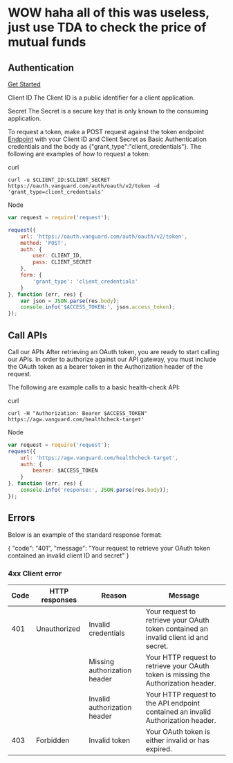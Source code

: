 # WOW haha all of this was useless, just use TDA to check the price of mutual funds
## Authentication
[Get Started](https://developer.vanguard.com/get-started)

Client ID
The Client ID is a public identifier for a client application.

Secret
The Secret is a secure key that is only known to the consuming application.

To request a token, make a POST request against the token endpoint [Endpoint](https://oauth.vanguard.com/auth/oauth/v2/token) with your Client ID and Client Secret as Basic Authentication credentials and the body as {"grant_type":"client_credentials"}. The following are examples of how to request a token:

curl
```curl
curl -u $CLIENT_ID:$CLIENT_SECRET https://oauth.vanguard.com/auth/oauth/v2/token -d 'grant_type=client_credentials'
```

Node
```js
var request = require('request');

request({
    url: 'https://oauth.vanguard.com/auth/oauth/v2/token',
    method: 'POST',
    auth: {
        user: CLIENT_ID,
        pass: CLIENT_SECRET
    },
    form: {
        'grant_type': 'client_credentials'
    }
}, function (err, res) {
    var json = JSON.parse(res.body);
    console.info('$ACCESS_TOKEN:', json.access_token);
});
```

## Call APIs

Call our APIs
After retrieving an OAuth token, you are ready to start calling our APIs. In order to authorize against our API gateway, you must include the OAuth token as a bearer token in the Authorization header of the request.

The following are example calls to a basic health-check API:

curl
```curl
curl -H "Authorization: Bearer $ACCESS_TOKEN" https://agw.vanguard.com/healthcheck-target'
```

Node
```js
var request = require('request');
request({
    url: 'https://agw.vanguard.com/healthcheck-target',
    auth: {
        bearer: $ACCESS_TOKEN
    }
}, function (err, res) {
    console.info('response:', JSON.parse(res.body));
});
```

## Errors

Below is an example of the standard response format:

{
    "code": "401",
    "message": "Your request to retrieve your OAuth token contained an invalid client ID and secret"
}

### 4xx Client error
| Code | HTTP responses | Reason | Message |
|----|----------|-------|--------------|
| 401 | Unauthorized | Invalid credentials | Your request to retrieve your OAuth token contained an invalid client id and secret. |
| | | Missing authorization header | Your HTTP request to retrieve your OAuth token is missing the Authorization header. |
| | | Invalid authorization header | Your HTTP request to the API endpoint contained an invalid Authorization header. |
| 403 | Forbidden | Invalid token | Your OAuth token is either invalid or has expired. |

